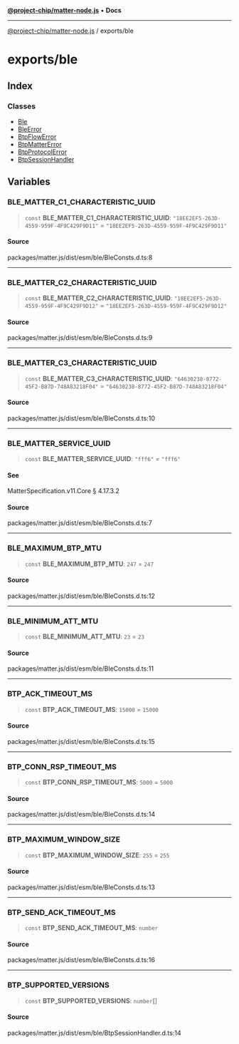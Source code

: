 [**@project-chip/matter-node.js**](../../README.md) • **Docs**

***

[@project-chip/matter-node.js](../../modules.md) / exports/ble

# exports/ble

## Index

### Classes

- [Ble](classes/Ble.md)
- [BleError](classes/BleError.md)
- [BtpFlowError](classes/BtpFlowError.md)
- [BtpMatterError](classes/BtpMatterError.md)
- [BtpProtocolError](classes/BtpProtocolError.md)
- [BtpSessionHandler](classes/BtpSessionHandler.md)

## Variables

### BLE\_MATTER\_C1\_CHARACTERISTIC\_UUID

> `const` **BLE\_MATTER\_C1\_CHARACTERISTIC\_UUID**: `"18EE2EF5-263D-4559-959F-4F9C429F9D11"` = `"18EE2EF5-263D-4559-959F-4F9C429F9D11"`

#### Source

packages/matter.js/dist/esm/ble/BleConsts.d.ts:8

***

### BLE\_MATTER\_C2\_CHARACTERISTIC\_UUID

> `const` **BLE\_MATTER\_C2\_CHARACTERISTIC\_UUID**: `"18EE2EF5-263D-4559-959F-4F9C429F9D12"` = `"18EE2EF5-263D-4559-959F-4F9C429F9D12"`

#### Source

packages/matter.js/dist/esm/ble/BleConsts.d.ts:9

***

### BLE\_MATTER\_C3\_CHARACTERISTIC\_UUID

> `const` **BLE\_MATTER\_C3\_CHARACTERISTIC\_UUID**: `"64630238-8772-45F2-B87D-748A83218F04"` = `"64630238-8772-45F2-B87D-748A83218F04"`

#### Source

packages/matter.js/dist/esm/ble/BleConsts.d.ts:10

***

### BLE\_MATTER\_SERVICE\_UUID

> `const` **BLE\_MATTER\_SERVICE\_UUID**: `"fff6"` = `"fff6"`

#### See

MatterSpecification.v11.Core § 4.17.3.2

#### Source

packages/matter.js/dist/esm/ble/BleConsts.d.ts:7

***

### BLE\_MAXIMUM\_BTP\_MTU

> `const` **BLE\_MAXIMUM\_BTP\_MTU**: `247` = `247`

#### Source

packages/matter.js/dist/esm/ble/BleConsts.d.ts:12

***

### BLE\_MINIMUM\_ATT\_MTU

> `const` **BLE\_MINIMUM\_ATT\_MTU**: `23` = `23`

#### Source

packages/matter.js/dist/esm/ble/BleConsts.d.ts:11

***

### BTP\_ACK\_TIMEOUT\_MS

> `const` **BTP\_ACK\_TIMEOUT\_MS**: `15000` = `15000`

#### Source

packages/matter.js/dist/esm/ble/BleConsts.d.ts:15

***

### BTP\_CONN\_RSP\_TIMEOUT\_MS

> `const` **BTP\_CONN\_RSP\_TIMEOUT\_MS**: `5000` = `5000`

#### Source

packages/matter.js/dist/esm/ble/BleConsts.d.ts:14

***

### BTP\_MAXIMUM\_WINDOW\_SIZE

> `const` **BTP\_MAXIMUM\_WINDOW\_SIZE**: `255` = `255`

#### Source

packages/matter.js/dist/esm/ble/BleConsts.d.ts:13

***

### BTP\_SEND\_ACK\_TIMEOUT\_MS

> `const` **BTP\_SEND\_ACK\_TIMEOUT\_MS**: `number`

#### Source

packages/matter.js/dist/esm/ble/BleConsts.d.ts:16

***

### BTP\_SUPPORTED\_VERSIONS

> `const` **BTP\_SUPPORTED\_VERSIONS**: `number`[]

#### Source

packages/matter.js/dist/esm/ble/BtpSessionHandler.d.ts:14
